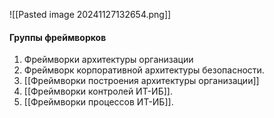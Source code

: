 ![[Pasted image 20241127132654.png]]

#### Группы фреймворков

1. Фреймворки архитектуры организации
2. Фреймворк корпоративной архитектуры безопасности.
3. [[Фреймворки построения архитектуры организации]]
4. [[Фреймворки контролей ИТ-ИБ]].
5. [[Фреймворки процессов ИТ-ИБ]].
